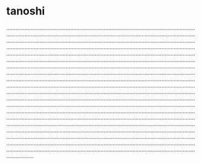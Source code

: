 # tanoshi
..................................................................................................................................................................................................................................................................................................................................................................................................................................................................................................................................................................................................................................................................................................................................................................................................................................................................................................................................................................................................................................................................................................................................................................................................................................................................................................................................................................................................................................................................................................................................................................................................................................................................................................................................................................................................................................................................................................................................................................................................................................................................................................................................................................................................................................................................................................................................................................................................................................................................................................................................................................................................